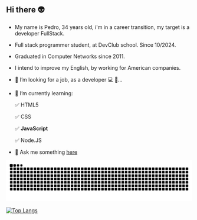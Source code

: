## Hi there :alien:

-  My name is Pedro, 34 years old, i'm in a career transition, my target is a developer FullStack.

- Full stack programmer student, at DevClub school. Since 10/2024.

- Graduated in Computer Networks since 2011.

- I intend to improve my English, by working for American companies.

- 🔭 I’m looking for a job, as a developer 💻 💾...
- 🌱 I’m currently learning:
  <p>✅ HTML5</p>
  <p>✅ CSS </p>
  <p>✅ <b>JavaScript</b> </p>
  <p>✅ Node.JS </p>
- 💬 Ask me something [here](https://www.linkedin.com/in/devpedroferreira/)

<!--snake animation-->
![snake gif](https://github.com/devpedroferreira/devpedroferreira/blob/output/github-contribution-grid-snake-dark.svg)

[![Top Langs](https://github-readme-stats.vercel.app/api/top-langs/?username=devpedroferreira&langs_count=8)](https://github.com/devpedroferreira/github-readme-stats)

